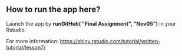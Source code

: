 ## How to run the app here?

Launch the app by **runGitHub( "Final Assignment", "Nov05")** in your Rstudio.

For more information:
https://shiny.rstudio.com/tutorial/written-tutorial/lesson7/
